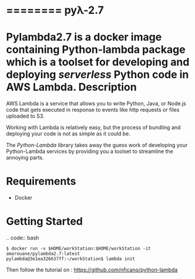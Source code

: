 ========
pyλ-2.7
========
Pylambda2.7 is a docker image containing Python-lambda package 
which is a toolset for developing and deploying *serverless* Python code in AWS Lambda.
Description
===========

AWS Lambda is a service that allows you to write Python, Java, or Node.js code that gets executed in response to events like http requests or files uploaded to S3.

Working with Lambda is relatively easy, but the process of bundling and deploying your code is not as simple as it could be.

The *Python-Lambda* library takes away the guess work of developing your Python-Lambda services by providing you a toolset to streamline the annoying parts.

Requirements
============

* Docker

Getting Started
===============
.. code:: bash

    $ docker run -v $HOME/workStation:$HOME/workStation -it amarouane/pylambda2.7:latest
    pylambda@3e1ea326637ff:~/workStation$ lambda init

Then follow the tutorial on : https://github.com/nficano/python-lambda
